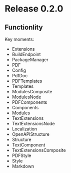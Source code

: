 # Release 0.2.0

## Functionlity

Key moments:

- Extensions
- BuildEndpoint
- PackageManager
- PDF
- Config
- PdfDoc
- PDFTemplates
- Templates
- ModulesComposite
- ModulesNode
- PDFComponents
- Components
- Modules
- TextExtensions
- TextExtensionsNode
- Localization
- OpenAPIStructure
- Structure
- TextComponent
- TextExtensionsComposite
- PDFStyle
- Style
- Markdown